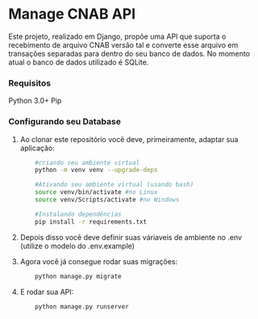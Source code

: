 # Manage CNAB API

Este projeto, realizado em Django, propõe uma API que suporta o recebimento de arquivo CNAB versão tal e converte esse arquivo em transações separadas para dentro do seu banco de dados.
No momento atual o banco de dados utilizado é SQLite.

### Requisitos

Python 3.0+
Pip

### Configurando seu Database

1. Ao clonar este repositório você deve, primeiramente, adaptar sua aplicação:

   ```bash
       #criando seu ambiente virtual
       python -m venv venv --upgrade-deps

       #Ativando seu ambiente virtual (usando bash)
       source venv/bin/activate #no Linux
       source venv/Scripts/activate #no Windows

       #Instalando dependências
       pip install -r requirements.txt
   ```

2. Depois disso você deve definir suas váriaveis de ambiente no .env (utilize o modelo do .env.example)
3. Agora você já consegue rodar suas migrações:
   ```bash
       python manage.py migrate
   ```
4. E rodar sua API:
   ```bash
       python manage.py runserver
   ```
